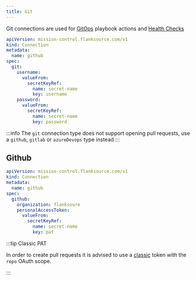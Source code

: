 ```yaml
---
title: Git
---
```


Git connections are used for [GitOps](/playbooks/actions/gitops) playbook actions and [Health Checks](/canary-checker/reference/git)

```yaml
apiVersion: mission-control.flanksource.com/v1
kind: Connection
metadata:
  name: github
spec:
  git:
    username:
      valueFrom:
        secretKeyRef:
          name: secret-name
          key: username
    password:
      valueFrom:
        secretKeyRef:
          name: secret-name
          key: password
```

:::info
The `git` connection type does not support opening pull requests, use a `github`, `gitlab` or `azureDevops` type instead
:::

## Github

```yaml
apiVersion: mission-control.flanksource.com/v1
kind: Connection
metadata:
  name: github
spec:
  github:
    organization: flanksoure
    personalAccessToken:
      valueFrom:
        secretKeyRef:
          name: secret-name
          key: pat
```

:::tip Classic PAT

In order to create pull requests it is advised to use a [classic](https://docs.github.com/en/authentication/keeping-your-account-and-data-secure/managing-your-personal-access-tokens#creating-a-personal-access-token-classic) token with the `repo` OAuth scope.

:::
